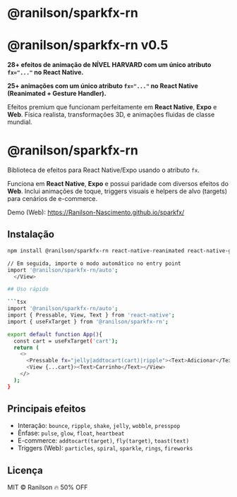 # @ranilson/sparkfx-rn

# @ranilson/sparkfx-rn v0.5

**28+ efeitos de animação de NÍVEL HARVARD com um único atributo `fx="..."` no React Native.**

**25+ animações com um único atributo `fx="..."` no React Native (Reanimated + Gesture Handler).**

Efeitos premium que funcionam perfeitamente em **React Native**, **Expo** e **Web**. Física realista, transformações 3D, e animações fluidas de classe mundial.
# @ranilson/sparkfx-rn

Biblioteca de efeitos para React Native/Expo usando o atributo `fx`.

Funciona em **React Native**, **Expo** e possui paridade com diversos efeitos do **Web**. Inclui animações de toque, triggers visuais e helpers de alvo (targets) para cenários de e-commerce.

Demo (Web): https://Ranilson-Nascimento.github.io/sparkfx/

## Instalação

```bash
npm install @ranilson/sparkfx-rn react-native-reanimated react-native-gesture-handler

// Em seguida, importe o modo automático no entry point
import '@ranilson/sparkfx-rn/auto';
  </View>

## Uso rápido

```tsx
import '@ranilson/sparkfx-rn/auto';
import { Pressable, View, Text } from 'react-native';
import { useFxTarget } from '@ranilson/sparkfx-rn';

export default function App(){
  const cart = useFxTarget('cart');
  return (
    <>
      <Pressable fx="jelly|addtocart(cart)|ripple"><Text>Adicionar</Text></Pressable>
      <View {...cart}><Text>Carrinho</Text></View>
    </>
  );
}
```

## Principais efeitos

- Interação: `bounce`, `ripple`, `shake`, `jelly`, `wobble`, `presspop`
- Ênfase: `pulse`, `glow`, `float`, `heartbeat`
- E-commerce: `addtocart(target)`, `fly(target)`, `toast(text)`
- Triggers (Web): `particles`, `spiral`, `sparkle`, `rings`, `fireworks`

## Licença

MIT © Ranilson
  <Text style={styles.offer}>🔥 50% OFF</Text>
